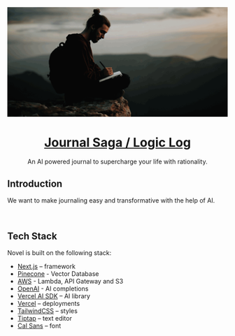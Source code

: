 <a href="/">
  <img alt="Journal Saga" src="src/app/opengraph-image.png">
  <h1 align="center">Journal Saga / Logic Log</h1>
</a>

<p align="center">
  An AI powered journal to supercharge your life with rationality. 
</p>


## Introduction

We want to make journaling easy and transformative with the help of AI.


<br />

## Tech Stack

Novel is built on the following stack:

- [Next.js](https://nextjs.org/) – framework
- [Pinecone]() - Vector Database
- [AWS]() - Lambda, API Gateway and S3
- [OpenAI](https://openai.com/) - AI completions
- [Vercel AI SDK](https://sdk.vercel.ai/docs) – AI library
- [Vercel](https://vercel.com) – deployments
- [TailwindCSS](https://tailwindcss.com/) – styles
- [Tiptap](https://tiptap.dev/) – text editor
- [Cal Sans](https://github.com/calcom/font) – font